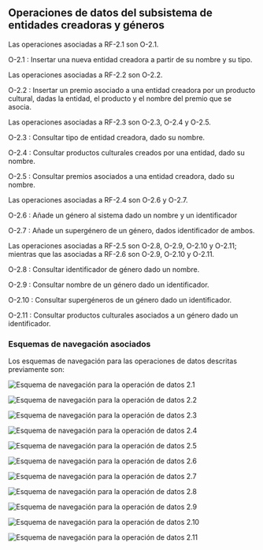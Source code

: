 ## Operaciones de datos del subsistema de entidades creadoras y géneros

Las operaciones asociadas a RF-2.1 son O-2.1.

O-2.1
: Insertar una nueva entidad creadora a partir de su nombre
  y su tipo.

Las operaciones asociadas a RF-2.2 son O-2.2.

O-2.2
: Insertar un premio asociado a una entidad creadora por un producto
  cultural, dadas la entidad, el producto y el nombre del premio que se
  asocia.

Las operaciones asociadas a RF-2.3 son O-2.3, O-2.4 y O-2.5.

O-2.3
: Consultar tipo de entidad creadora, dado su nombre.

O-2.4
: Consultar productos culturales creados por una entidad, dado su nombre.

O-2.5
: Consultar premios asociados a una entidad creadora, dado su nombre.

Las operaciones asociadas a RF-2.4 son O-2.6 y O-2.7.

O-2.6
: Añade un género al sistema dado un nombre y un identificador

O-2.7
: Añade un supergénero de un género, dados identificador de ambos.

Las operaciones asociadas a RF-2.5 son O-2.8, O-2.9, O-2.10 y O-2.11; mientras
que las asociadas a RF-2.6 son O-2.9, O-2.10 y O-2.11.

O-2.8
: Consultar identificador de género dado un nombre.

O-2.9
: Consultar nombre de un género dado un identificador.

O-2.10
: Consultar supergéneros de un género dado un identificador.

O-2.11
: Consultar productos culturales asociados a un género dado un
  identificador.

### Esquemas de navegación asociados

Los esquemas de navegación para las operaciones de datos descritas previamente son:

![Esquema de navegación para la operación de datos 2.1](Diagramas/O2.1.png)

![Esquema de navegación para la operación de datos 2.2](Diagramas/O2.2.png) 

![Esquema de navegación para la operación de datos 2.3](Diagramas/O2.3.png)
 
![Esquema de navegación para la operación de datos 2.4](Diagramas/O2.4.png)
 
![Esquema de navegación para la operación de datos 2.5](Diagramas/O2.5.png)
 
![Esquema de navegación para la operación de datos 2.6](Diagramas/O2.6.png)
 
![Esquema de navegación para la operación de datos 2.7](Diagramas/O2.7.png)
 
![Esquema de navegación para la operación de datos 2.8](Diagramas/O2.8.png)
 
![Esquema de navegación para la operación de datos 2.9](Diagramas/O2.9.png)
 
![Esquema de navegación para la operación de datos 2.10](Diagramas/O2.10.png)
 
![Esquema de navegación para la operación de datos 2.11](Diagramas/O2.11.png)
 
